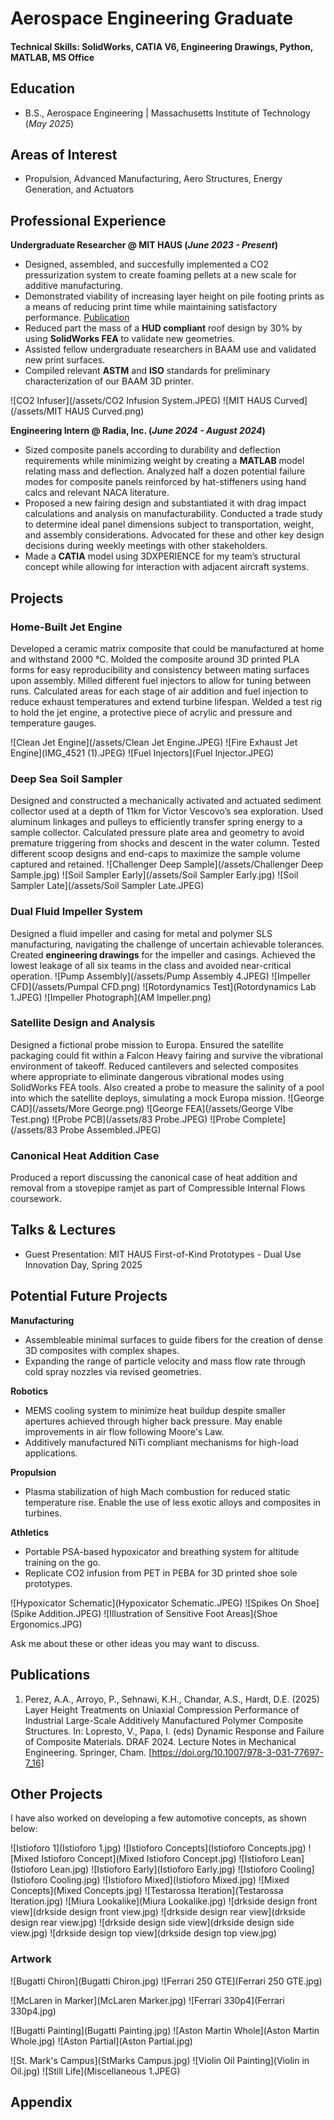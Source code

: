 # Aerospace Engineering Graduate

#### Technical Skills: SolidWorks, CATIA V6, Engineering Drawings, Python, MATLAB, MS Office

## Education       		
- B.S., Aerospace Engineering | Massachusetts Institute of Technology (_May 2025_)

## Areas of Interest
- Propulsion, Advanced Manufacturing, Aero Structures, Energy Generation, and Actuators

## Professional Experience
**Undergraduate Researcher @ MIT HAUS (_June 2023 - Present_)**
- Designed, assembled, and succesfully implemented a CO2 pressurization system to create foaming pellets at a new scale for additive manufacturing.
- Demonstrated viability of increasing layer height on pile footing prints as a means of reducing print time while maintaining satisfactory performance. [Publication](https://doi.org/10.1007/978-3-031-77697-7_16)
- Reduced part the mass of a **HUD compliant** roof design by 30% by using **SolidWorks FEA** to validate new geometries.
- Assisted fellow undergraduate researchers in BAAM use and validated new print surfaces.
- Compiled relevant **ASTM** and **ISO** standards for preliminary characterization of our BAAM 3D printer.
<!-- insert pictures here -->
![CO2 Infuser](/assets/CO2 Infusion System.JPEG)
![MIT HAUS Curved](/assets/MIT HAUS Curved.png)

**Engineering Intern @ Radia, Inc. (_June 2024 - August 2024_)**
- Sized composite panels according to durability and deflection requirements while minimizing weight by creating a **MATLAB** model relating mass and deflection. Analyzed half a dozen potential failure modes for composite panels reinforced by hat-stiffeners using hand calcs and relevant NACA literature.
- Proposed a new fairing design and substantiated it with drag impact calculations and analysis on manufacturability. Conducted a trade study to determine ideal panel dimensions subject to transportation, weight, and assembly considerations. Advocated for these and other key design decisions during weekly meetings with other stakeholders.
- Made a **CATIA** model using 3DXPERIENCE for my team’s structural concept while allowing for interaction with adjacent aircraft systems.

## Projects
### Home-Built Jet Engine
Developed a ceramic matrix composite that could be manufactured at home and withstand 2000 °C. Molded the composite around 3D printed PLA forms for easy reproducibility and consistency between mating surfaces upon assembly. Milled different fuel injectors to allow for tuning between runs. Calculated areas for each stage of air addition and fuel injection to reduce exhaust temperatures and extend turbine lifespan. Welded a test rig to hold the jet engine, a protective piece of acrylic and pressure and temperature gauges.
<!-- insert pictures, descriptions here -->
![Clean Jet Engine](/assets/Clean Jet Engine.JPEG)
![Fire Exhaust Jet Engine](IMG_4521 (1).JPEG)
![Fuel Injectors](Fuel Injector.JPEG)

### Deep Sea Soil Sampler
Designed and constructed a mechanically activated and actuated sediment collector used at a
depth of 11km for Victor Vescovo’s sea exploration. Used aluminum linkages and pulleys to efficiently transfer spring energy to
a sample collector. Calculated pressure plate area and geometry to avoid premature triggering from shocks and descent in the water column. Tested different scoop designs and end-caps to maximize the sample
volume captured and retained.
![Challenger Deep Sample](/assets/Challenger Deep Sample.jpg)
![Soil Sampler Early](/assets/Soil Sampler Early.jpg)
![Soil Sampler Late](/assets/Soil Sampler Late.JPEG)
<!-- insert pictures, descriptions here -->

### Dual Fluid Impeller System
Designed a fluid impeller and casing for metal and polymer SLS
manufacturing, navigating the challenge of uncertain achievable tolerances. Created **engineering drawings** for the
impeller and casings. Achieved the lowest leakage of all six teams in the class and avoided near-critical operation.
![Pump Assembly](/assets/Pump Assembly 4.JPEG)
![Impeller CFD](/assets/Pumpal CFD.png)
![Rotordynamics Test](Rotordynamics Lab 1.JPEG)
![Impeller Photograph](AM Impeller.png)

### Satellite Design and Analysis
Designed a fictional probe mission to Europa. Ensured the satellite packaging could fit within a
Falcon Heavy fairing and survive the vibrational environment of takeoff. Reduced cantilevers and selected
composites where appropriate to eliminate dangerous vibrational modes using SolidWorks FEA tools. Also
created a probe to measure the salinity of a pool into which the satellite deploys, simulating a mock Europa
mission.
![George CAD](/assets/More George.png)
![George FEA](/assets/George VIbe Test.png)
![Probe PCB](/assets/83 Probe.JPEG)
![Probe Complete](/assets/83 Probe Assembled.JPEG)

### Canonical Heat Addition Case
Produced a report discussing the canonical case of heat addition and removal from a stovepipe
ramjet as part of Compressible Internal Flows coursework.


## Talks & Lectures
- Guest Presentation: MIT HAUS First-of-Kind Prototypes - Dual Use Innovation Day, Spring 2025
<!-- insert pictures, descriptions here -->

## Potential Future Projects
**Manufacturing**
- Assembleable minimal surfaces to guide fibers for the creation of dense 3D composites with complex shapes.
- Expanding the range of particle velocity and mass flow rate through cold spray nozzles via revised geometries.

**Robotics**
- MEMS cooling system to minimize heat buildup despite smaller apertures achieved through higher back pressure. May enable improvements in air flow following Moore's Law.
- Additively manufactured NiTi compliant mechanisms for high-load applications.

**Propulsion**
- Plasma stabilization of high Mach combustion for reduced static temperature rise. Enable the use of less exotic alloys and composites in turbines.

**Athletics**
- Portable PSA-based hypoxicator and breathing system for altitude training on the go.
- Replicate CO2 infusion from PET in PEBA for 3D printed shoe sole prototypes.

![Hypoxicator Schematic](Hypoxicator Schematic.JPEG)
![Spikes On Shoe](Spike Addition.JPEG)
![Illustration of Sensitive Foot Areas](Shoe Ergonomics.JPG)

Ask me about these or other ideas you may want to discuss.

## Publications
1. Perez, A.A., Arroyo, P., Sehnawi, K.H., Chandar, A.S., Hardt, D.E. (2025) Layer Height Treatments on Uniaxial Compression Performance of Industrial Large-Scale Additively Manufactured Polymer Composite Structures. In: Lopresto, V., Papa, I. (eds) Dynamic Response and Failure of Composite Materials. DRAF 2024. Lecture Notes in Mechanical Engineering. Springer, Cham. [https://doi.org/10.1007/978-3-031-77697-7_16]

## Other Projects
I have also worked on developing a few automotive concepts, as shown below:

![Istioforo 1](Istioforo 1.jpg)
![Istioforo Concepts](Istioforo Concepts.jpg)
![Mixed Istioforo Concept](Mixed Istioforo Concept.jpg)
![Istioforo Lean](Istioforo Lean.jpg)
![Istioforo Early](Istioforo Early.jpg)
![Istioforo Cooling](Istioforo Cooling.jpg)
![Istioforo Mixed](Istioforo Mixed.jpg)
![Mixed Concepts](Mixed Concepts.jpg)
![Testarossa Iteration](Testarossa Iteration.jpg)
![Miura Lookalike](Miura Lookalike.jpg)
![drkside design front view](drkside design front view.jpg)
![drkside design rear view](drkside design rear view.jpg)
![drkside design side view](drkside design side view.jpg)
![drkside design top view](drkside design top view.jpg)

### Artwork

![Bugatti Chiron](Bugatti Chiron.jpg)
![Ferrari 250 GTE](Ferrari 250 GTE.jpg)

![McLaren in Marker](McLaren Marker.jpg)
![Ferrari 330p4](Ferrari 330p4.jpg)

![Bugatti Painting](Bugatti Painting.jpg)
![Aston Martin Whole](Aston Martin Whole.jpg)
![Aston Partial](Aston Partial.jpg)

![St. Mark's Campus](StMarks Campus.jpg)
![Violin Oil Painting](Violin in Oil.jpg)
![Still Life](Miscellaneous 1.JPEG)


## Appendix


